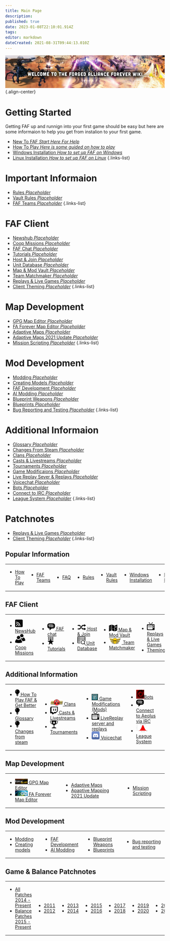 ```yaml
---
title: Main Page
description: 
published: true
date: 2023-01-08T22:10:01.914Z
tags: 
editor: markdown
dateCreated: 2021-08-31T09:44:13.010Z
---
```


![wiki-banner.jpg](/wiki-banner.jpg){.align-center}

# Getting Started
Getting FAF up and runnign into your first game should be easy but here are some informaion to help you get from instalion to your first game.

- [New To FAF *Start Here For Help*](https://wiki.faforever.com/en/New-To-FAF)
- [How To Play *Here is some guided on how to play*](https://wiki.faforever.com/en/Learning-SupCom)
- [Windows Installation *How to set up FAF on Windows*](https://wiki.faforever.com/en/Learning-SupCom)
- [Linux Installation *How to set up FAF on Linux*](https://wiki.faforever.com/en/Learning-SupCom)
{.links-list}


# Important Informaion

- [Rules *Placeholder*](https://wiki.faforever.com/en/FAF-Rules)
- [Vault Rules *Placeholder*](https://wiki.faforever.com/en/Vault-Rules)
- [FAF Teams *Placeholder*](https://wiki.faforever.com/en/FAF-Teams)
{.links-list}

# FAF Client

- [Newshub *Placeholder*](https://wiki.faforever.com/en/NewsHub)
- [Coop Missions *Placeholder*](https://wiki.faforever.com/en/Coop-Missions)
- [FAF Chat *Placeholder*](https://wiki.faforever.com/en/FAF-chat)
- [Tutorials *Placeholder*](https://wiki.faforever.com/en/Tutorials)
- [Host & Join *Placeholder*](https://wiki.faforever.com/en/Host-and-join-games)
- [Unit Database *Placeholder*](https://wiki.faforever.com/en/Unit-Database)
- [Map & Mod Vault *Placeholder*](https://wiki.faforever.com/en/Map-&-Mod-Vault)
- [Team Matchmaker *Placeholder*](https://wiki.faforever.com/en/tmm)
- [Replays & Live Games *Placeholder*](https://wiki.faforever.com/en/Replays-&-Live-Games)
- [Client Theming *Placeholder*](https://wiki.faforever.com/en/Theming)
{.links-list}


# Map Development

- [GPG Map Editor *Placeholder*](https://wiki.faforever.com/en/GPG-Map-Editor)
- [FA Forever Map Editor *Placeholder*](https://wiki.faforever.com/en/FA-Forever-Map-Editor)
- [Adaptive Maps *Placeholder*](https://wiki.faforever.com/en/Adaptive-Maps)
- [Adaptive Maps 2021 Update *Placeholder*](https://wiki.faforever.com/en/map-development/Adaptive-Mapping-2021)
- [Mission Scripting *Placeholder*](https://wiki.faforever.com/en/Mission-Scripting)
{.links-list}


# Mod Development

- [Modding *Placeholder*](https://wiki.faforever.com/en/Modding)
- [Creating Models *Placeholder*](https://wiki.faforever.com/en/Creating-models)
- [FAF Development *Placeholder*](https://wiki.faforever.com/en/FAF-Development)
- [AI Modding *Placeholder*](https://wiki.faforever.com/en/AI-Modding)
- [Blueprint Weapons *Placeholder*](https://wiki.faforever.com/en/Blueprints/Weapon)
- [Blueprints *Placeholder*](https://wiki.faforever.com/en/Blueprints)
- [Bug Reporting and Testing *Placeholder*](https://wiki.faforever.com/en/Bug-Reporting-and-Testing)
{.links-list}

# Additional Informaion

- [Glossary *Placeholder*](https://wiki.faforever.com/en/Glossary)
- [Changes From Steam *Placeholder*](https://wiki.faforever.com/en/Changes-from-steam)
- [Clans *Placeholder*](https://wiki.faforever.com/en/Clans)
- [Casts & Livestreams *Placeholder*](https://wiki.faforever.com/en/Casts&Livestreams)
- [Tournaments *Placeholder*](https://wiki.faforever.com/en/Tournaments)
- [Game Modificaions *Placeholder*](https://wiki.faforever.com/en/Game-Modifications-(Mods))
- [Live Replay Sever & Replays *Placeholder*](https://wiki.faforever.com/en/LiveReplay-server-and-replays)
- [Voicechat *Placeholder*](https://wiki.faforever.com/en/Voicechat-(Discord))
- [Bots *Placeholder*](https://wiki.faforever.com/en/Bots)
- [Connect to IRC *Placeholder*](https://wiki.faforever.com/en/Chat-IRC-server)
- [League System *Placeholder*](https://wiki.faforever.com/en/league-system)
{.links-list}

# Patchnotes

- [Replays & Live Games *Placeholder*]()
- [Client Theming *Placeholder*]()
{.links-list}




















## Popular Information
<table>
<tbody>
<tr>
<td><ul><li><a href="Learning-SupCom">How To Play</a></li></ul></td>
<td><ul><li><a href="FAF-Teams">FAF Teams</a></li></ul></td>
<td><ul><li><a href="FAQ">FAQ</a></li></ul></td>
<td><ul><li><a href="FAF-Rules"> Rules</a></li></ul></td>
<td><ul><li><a href="Vault-Rules">Vault Rules</a></li></ul></td>
<td><ul><li><a href="Windows-Install">Windows Installation</a></li></ul></td>
<td><ul><li><a href="Linux-Install">Linux Installation</a></li></ul></td>
</tr>
</tbody>
</table>

## FAF Client
<table>
<tbody>
<tr>
<td><ul>
<li><img src="/faf-client-icons/newshub-icon.png"><a href="NewsHub"> NewsHub</a></li>
<li><img src="/faf-client-icons/coop-icon.png"><a href="Coop-Missions"> Coop Missions</a></li>
</ul></td>
<td><ul>
<li><img src="/faf-client-icons/fafchat-icon.png"><a href="FAF-chat"> FAF chat</a></li>
<li><img src="/faf-client-icons/leaderboards-icon.png"><a href="Tutorials"> Tutorials</a></li>
</ul></td>
<td><ul>
<li><img src="/faf-client-icons/find-games-icon.png"><a href="Host-and-join-games"> Host & Join</a></li>
<li><img src="/information-icons/database.png" width=25px><a href="Unit-Database"> Unit Database</a></li>
</ul></td>
<td><ul>
<li><img src="/faf-client-icons/maps-icon.png"><a href="Map-&-Mod-Vault"> Map & Mod Vault</a></li>
<li><img src="/faf-client-icons/tmm-icon.png"><a href="tmm"> Team Matchmaker</a></li>
</ul></td>
<td><ul>
<li><img src="/faf-client-icons/replays-icon.png"><a href="Replays-&-Live-Games"> Replays &amp; Live Games</a></li>
<li><a href="/Theming"> Theming</a></li>
</ul></td>
<td></td>
</tr>
</tbody>
</table>


## **Additional Information**
<table>
<tbody>
<tr>
<td><ul>
<li><img src="/information-icons/tutorials-icon.png"/><a href="Learning-SupCom"> How To Play FAF & Get Better</a></li>
<li><img src="/information-icons/tutorials-icon.png"/><a href="Glossary"> Glossary</a></li>
<li><img src="/information-icons/tutorials-icon.png"/><a href="Changes-from-steam"> Changes from steam</a></li>
</ul></td>
<td><ul>
<li><img src="/information-icons/clan-icon.png"/><a href="Clans"> Clans</a></li>
<li><img src="/information-icons/livestreams-icon.png"><a href="Casts&Livestreams"> Casts & Livestreams</a></li>
<li><img src="/information-icons/tournaments-icon.png"/> <a href="Tournaments" title="wikilink"> Tournaments</a></li>
</ul></td>
<td><ul>
<li><img src="/information-icons/gazui.png" width="20"/><a href="Game-Modifications-(Mods)"> Game Modifications (Mods)</a></li>
<li><img src="/information-icons/replays-icon.png"/><a href="LiveReplay-server-and-replays"> LiveReplay server and replays</a></li>
<li><img src="/information-icons/discord-icon.png" width="25"/><a href="Voicechat-(Discord)"> Voicechat</a></li>
</ul></td>
<td><ul>
<li><img src="/information-icons/qai.png" width="25"/><a href="Bots">Bots</a></li>
<li><img src="/information-icons/chat-icon.png"/><a href="Chat-IRC-server"> Connect to Aeolus via IRC</a></li>
<li><img src="/information-icons/rating-icon.png" width="40"/><a href="league-system"> League System</a></li>
</ul></td>
<td></td>
</tr>
</tbody>
</table>

## **Map Development**
<table>
<tbody>
<tr>
<td><ul>
<li><img src="/map-and-mod-icons/gpg-map-editor.png" width="40"/><a href="GPG-Map-Editor"> GPG Map Editor</a></li>
<li><img src="/map-and-mod-icons/faf-map-editor.png" width="40"/><a href="FA-Forever-Map-Editor"> FA Forever Map Editor</a></li>
</ul></td>
<td><ul>
<li><a href="Adaptive-Maps"> Adaptive Maps</a></li>
<li><a href="/map-development/Adaptive-Mapping-2021"> Apaptive Mapping 2021 Update</a></li>
</ul></td>
<td><ul>
<li><a href="Mission-Scripting"> Mission Scripting</a></li>

</ul></td>
</tr>
</tbody>
</table>


## **Mod Development**
<table>
<tbody>
<tr>
<td><ul>
<li><a href="Modding"> Modding</a></li>
<li><a href="Creating-models"> Creating models </a></li>
</ul></td>
<td><ul>
<li><a href="FAF-Development"> FAF Development</a></li>
<li><a href="AI-Modding"> AI Modding</a></li>
</ul></td>
<td><ul>
<li><a href="Blueprints/Weapon"> Blueprint Weapons</a></li>
<li><a href="Blueprints"> Blueprints</a></li>
</ul></td>
<td><ul>
<li><a href="Bug-Reporting-and-Testing"> Bug reporting and testing </a></li>
</ul></td>
</tr>
</tbody>
</table>

## Game & Balance Patchnotes
<table>
<tbody>
<tr class="odd">
<td><ul>
<li><a href="https://github.com/FAForever/fa/releases"> All Patches 2014 - Present </a></li>
<li><a href="http://patchnotes.faforever.com"> Balance Patches 2015 - Present </a></ul></td>
</ul></td>
<td><ul>
<li><a href="/patches/Game-&-Balance-Patchnotes-2011"> 2011</a></li>
<li><a href="/patches/Game-&-Balance-Patchnotes-2012"> 2012</a></li>
</ul></td>
<td><ul>
<li><a href="/patches/Game-&-Balance-Patchnotes-2013"> 2013</a></li>
<li><a href="/patches/Game-&-Balance-Patchnotes-2014"> 2014</a></li>
</ul></td>
<td><ul>
<li><a href="/patches/Game-&-Balance-Patchnotes-2015"> 2015</a></li>
<li><a href="/patches/Game-&-Balance-Patchnotes-2016"> 2016</a></li>
</ul></td>
<td><ul>
<li><a href="/patches/Game-&-Balance-Patchnotes-2017"> 2017</a></li>
<li><a href="/patches/Game-&-Balance-Patchnotes-2018"> 2018</a></li>
</ul></td>
<td><ul>
<li><a href="/patches/Game-&-Balance-Patchnotes-2019"> 2019</a></li>
<li><a href="/patches/Game-&-Balance-Patchnotes-2020"> 2020</a></li>
</ul></td>
<td><ul>
<li><a href="/patches/Game-&-Balance-Patchnotes-2021"> 2021</a></li>
<li><a href="/patches/Game-&-Balance-Patchnotes-2022"> 2022</a></li>
</ul></td>
<td></td>
</tr>
</tbody>
</table>